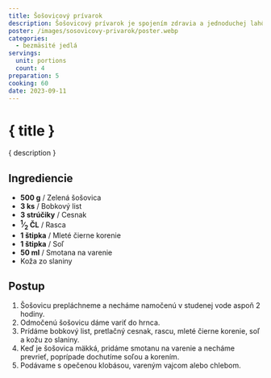 ```yaml
---
title: Šošovicový prívarok
description: Šošovicový prívarok je spojením zdravia a jednoduchej lahôdky.
poster: /images/sosovicovy-privarok/poster.webp
categories:
  - bezmäsité jedlá
servings:
  unit: portions
  count: 4
preparation: 5
cooking: 60
date: 2023-09-11
---
```


# { title }

{ description }

## Ingrediencie

- **500 g** / Zelená šošovica
- **3 ks** / Bobkový list
- **3 strúčiky** / Cesnak
- **<sup>1</sup>&frasl;<sub>2</sub> ČL** / Rasca
- **1 štipka** / Mleté čierne korenie
- **1 štipka** / Soľ
- **50 ml** / Smotana na varenie
- Koža zo slaniny

## Postup

1. Šošovicu prepláchneme a necháme namočenú v studenej vode aspoň 2 hodiny.
2. Odmočenú šošovicu dáme variť do hrnca.
3. Prídáme bobkový list, pretlačný cesnak, rascu, mleté čierne korenie, soľ a kožu zo slaniny.
4. Keď je šošovica mäkká, pridáme smotanu na varenie a necháme prevrieť, poprípade dochutíme soľou a korením.
5. Podávame s opečenou klobásou, vareným vajcom alebo chlebom.
